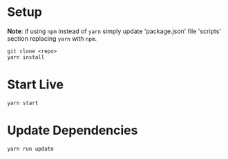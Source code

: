 # Setup

**Note**: if using `npm` instead of `yarn` simply update 'package.json' file 'scripts' section replacing `yarn` with `npm`.

```
git clone <repo>
yarn install
```

# Start Live
```
yarn start
```

# Update Dependencies
```
yarn run update
```

